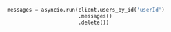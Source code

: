 <!-- markdownlint-disable MD041 -->

```py
messages = asyncio.run(client.users_by_id('userId')
                       .messages()
                       .delete())
```